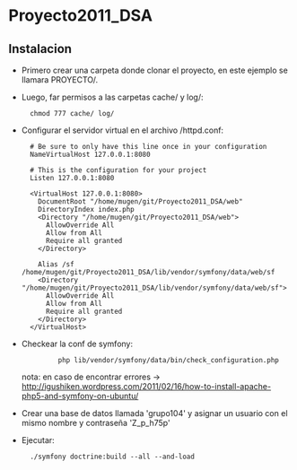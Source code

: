 Proyecto2011_DSA
================

Instalacion
------------
- Primero crear una carpeta donde clonar el proyecto, en este ejemplo se llamara PROYECTO/.
- Luego, far permisos a las carpetas cache/ y log/:
                
        chmod 777 cache/ log/

- Configurar el servidor virtual en el archivo /httpd.conf:
        
        
        # Be sure to only have this line once in your configuration
        NameVirtualHost 127.0.0.1:8080
        
        # This is the configuration for your project
        Listen 127.0.0.1:8080
        
        <VirtualHost 127.0.0.1:8080>
          DocumentRoot "/home/mugen/git/Proyecto2011_DSA/web"
          DirectoryIndex index.php
          <Directory "/home/mugen/git/Proyecto2011_DSA/web">
            AllowOverride All
            Allow from All
            Require all granted
          </Directory>
        
          Alias /sf /home/mugen/git/Proyecto2011_DSA/lib/vendor/symfony/data/web/sf
          <Directory "/home/mugen/git/Proyecto2011_DSA/lib/vendor/symfony/data/web/sf">
            AllowOverride All
            Allow from All
            Require all granted
          </Directory>
        </VirtualHost>
          
 - Checkear la conf de symfony:
                
                php lib/vendor/symfony/data/bin/check_configuration.php
     nota: en caso de encontrar errores -> http://igushiken.wordpress.com/2011/02/16/how-to-install-apache-php5-and-symfony-on-ubuntu/
     
- Crear una base de datos llamada 'grupo104' y asignar un usuario con el mismo nombre y contraseña 'Z_p_h75p' 
- Ejecutar:

        ./symfony doctrine:build --all --and-load
